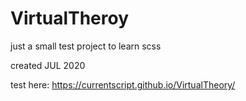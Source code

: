 # VirtualTheroy

just a small test project to learn scss 


created JUL 2020

test here: https://currentscript.github.io/VirtualTheory/
